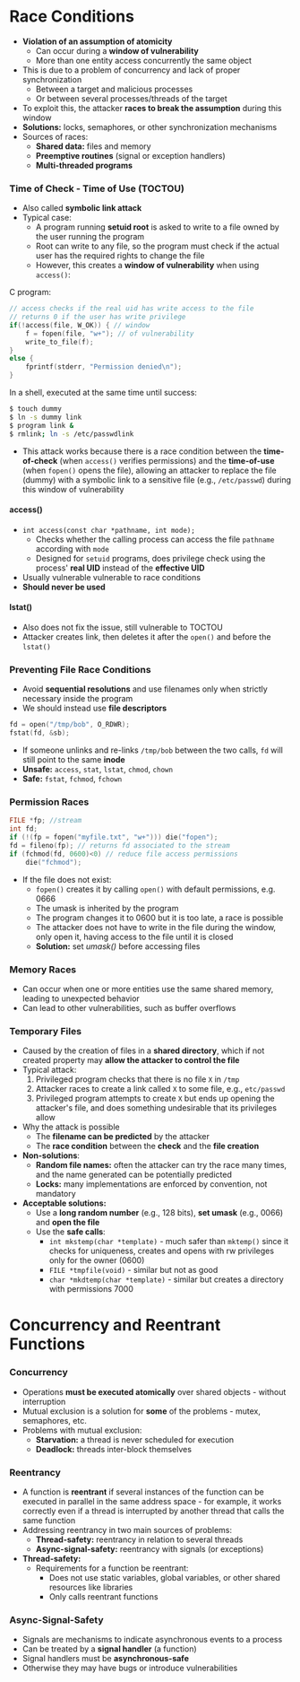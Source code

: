# Race Conditions
- **Violation of an assumption of atomicity**
	- Can occur during a **window of vulnerability**
	- More than one entity access concurrently the same object
- This is due to a problem of concurrency and lack of proper synchronization
	- Between a target and malicious processes
	- Or between several processes/threads of the target
- To exploit this, the attacker **races to break the assumption** during this window
- **Solutions:** locks, semaphores, or other synchronization mechanisms
- Sources of races:
	- **Shared data:** files and memory
	- **Preemptive routines** (signal or exception handlers)
	- **Multi-threaded programs**

### Time of Check - Time of Use (TOCTOU)
- Also called **symbolic link attack**
- Typical case:
	- A program running **setuid root** is asked to write to a file owned by the user running the program
	- Root can write to any file, so the program must check if the actual user has the required rights to change the file
	- However, this creates a **window of vulnerability** when using `access()`:

C program:
```c
// access checks if the real uid has write access to the file
// returns 0 if the user has write privilege
if(!access(file, W_OK)) { // window
	f = fopen(file, "w+"); // of vulnerability
	write_to_file(f);
}
else {
	fprintf(stderr, "Permission denied\n");
}
```

In a shell, executed at the same time until success:
```sh
$ touch dummy
$ ln -s dummy link
$ program link &
$ rmlink; ln -s /etc/passwdlink
```

- This attack works because there is a race condition between the **time-of-check** (when `access()` verifies permissions) and the **time-of-use** (when `fopen()` opens the file), allowing an attacker to replace the file (dummy) with a symbolic link to a sensitive file (e.g., `/etc/passwd`) during this window of vulnerability

#### access()
- `int access(const char *pathname, int mode);`
	- Checks whether the calling process can access the file `pathname` according with `mode`
	- Designed for `setuid` programs, does privilege check using the process' **real UID** instead of the **effective UID**
- Usually vulnerable vulnerable to race conditions
- **Should never be used**

#### lstat()
- Also does not fix the issue, still vulnerable to TOCTOU
- Attacker creates link, then deletes it after the `open()` and before the `lstat()`

### Preventing File Race Conditions
- Avoid **sequential resolutions** and use filenames only when strictly necessary inside the program
- We should instead use **file descriptors**

```c
fd = open("/tmp/bob", O_RDWR);
fstat(fd, &sb);
```

- If someone unlinks and re-links `/tmp/bob` between the two calls, `fd` will still point to the same **inode**
- **Unsafe:** `access`, `stat`, `lstat`, `chmod`, `chown`
- **Safe:** `fstat`, `fchmod`, `fchown`

### Permission Races

```c
FILE *fp; //stream
int fd;
if (!(fp = fopen("myfile.txt", "w+"))) die("fopen");
fd = fileno(fp); // returns fd associated to the stream
if (fchmod(fd, 0600)<0) // reduce file access permissions
	die("fchmod");
```

- If the file does not exist:
	- `fopen()` creates it by calling `open()` with default permissions, e.g. 0666
	- The umask is inherited by the program
	- The program changes it to 0600 but it is too late, a race is possible
	- The attacker does not have to write in the file during the window, only open it, having access to the file until it is closed
	- **Solution:** set *umask()* before accessing files

### Memory Races
- Can occur when one or more entities use the same shared memory, leading to unexpected behavior
- Can lead to other vulnerabilities, such as buffer overflows

### Temporary Files
- Caused by the creation of files in a **shared directory**, which if not created property may **allow the attacker to control the file**
- Typical attack:
	1. Privileged program checks that there is no file `X` in `/tmp`
	2. Attacker races to create a link called `X` to some file, e.g., `etc/passwd`
	3. Privileged program attempts to create `X` but ends up opening the attacker's file, and does something undesirable that its privileges allow
- Why the attack is possible
	- The **filename can be predicted** by the attacker
	- The **race condition** between the **check** and the **file creation**
- **Non-solutions**:
	- **Random file names:** often the attacker can try the race many times, and the name generated can be potentially predicted
	- **Locks:** many implementations are enforced by convention, not mandatory
- **Acceptable solutions:**
	- Use a **long random number** (e.g., 128 bits), **set umask** (e.g., 0066) and **open the file**
	- Use the **safe calls**:
		- `int mkstemp(char *template)` - much safer than `mktemp()` since it checks for uniqueness, creates and opens with rw privileges only for the owner (0600)
		- `FILE *tmpfile(void)` - similar but not as good
		- `char *mkdtemp(char *template)` - similar but creates a directory with permissions 7000

# Concurrency and Reentrant Functions
### Concurrency
- Operations **must be executed atomically** over shared objects - without interruption
- Mutual exclusion is a solution for **some** of the problems - mutex, semaphores, etc.
- Problems with mutual exclusion:
	- **Starvation:** a thread is never scheduled for execution
	- **Deadlock:** threads inter-block themselves

### Reentrancy
- A function is **reentrant** if several instances of the function can be executed in parallel in the same address space - for example, it works correctly even if a thread is interrupted by another thread that calls the same function
- Addressing reentrancy in two main sources of problems:
	- **Thread-safety:** reentrancy in relation to several threads
	- **Async-signal-safety:** reentrancy with signals (or exceptions)
- **Thread-safety:**
	- Requirements for a function be reentrant:
		- Does not use static variables, global variables, or other shared resources like libraries
		- Only calls reentrant functions

### Async-Signal-Safety
- Signals are mechanisms to indicate asynchronous events to a process
- Can be treated by a **signal handler** (a function)
- Signal handlers must be **asynchronous-safe**
- Otherwise they may have bugs or introduce vulnerabilities